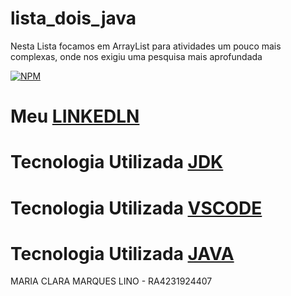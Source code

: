 # lista_dois_java
<p> Nesta Lista focamos em ArrayList para atividades um pouco mais complexas, onde nos exigiu uma pesquisa mais aprofundada</p>

[![NPM](https://img.shields.io/npm/l/react)](https://github.com/Maclalino/lista_dois_java/blob/main/LICENSE)
#  Meu [LINKEDLN](https://www.linkedin.com/in/maria-clara-marques-lino-65414026a)
# Tecnologia Utilizada [JDK](https://www.oracle.com/br/java/technologies/downloads/)
# Tecnologia Utilizada [VSCODE](https://code.visualstudio.com/)
# Tecnologia Utilizada [JAVA](https://www.java.com/pt-BR/)
MARIA CLARA MARQUES LINO - RA4231924407
